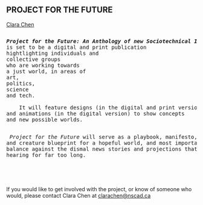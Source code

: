 
<html>


<body>
<div>

<p><h2><strong>PROJECT FOR THE FUTURE</strong></h2></p>

<p> <a href="https://www.cyberspacevoid.xyz/about">Clara Chen</a> </p>
<pre>
<p><strong><i>Project for the Future: An Anthology of new Sociotechnical Imaginaries </i> </strong>
is set to be a digital and print publication 
hightlighting individuals and 
collective groups 
who are working towards 
a just world, in areas of 
art, 
politics,
science
and tech.  
<br>    It will feature designs (in the digital and print version)
and animations (in the digital version) to show concepts
and new possible worlds. 

<i>     Project for the Future </i>will serve as a playbook, manifesto, and 
creature blueprint for a hopeful world, and most importantly, as
a balance against the dismal news stories and projections that we've been 
hearing for far too long. 

</p> </pre>
<p> If you would like to get involved with the project, or 
know of someone who would, please contact Clara Chen at <a href="mailto:clarachen@nscad.ca">clarachen@nscad.ca</a> 
